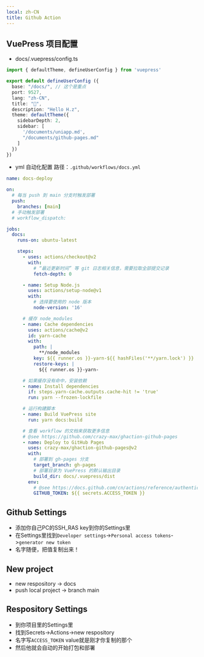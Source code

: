 ```yaml
---
local: zh-CN
title: Github Action
---
```


## VuePress 项目配置

- docs/.vuepress/config.ts
```ts
import { defaultTheme, defineUserConfig } from 'vuepress'

export default defineUserConfig ({
  base: "/docs/", // 这个是重点
  port: 9527,
  lang: "zh-CN",
  title: "🎉",
  description: "Hello H.z",
  theme: defaultTheme({
    sidebarDepth: 2,
    sidebar: [
      '/documents/uniapp.md',
      "/documents/github-pages.md"
    ]
  })
})
```

- yml 自动化配置 路径：`.github/workflows/docs.yml`
```yml
name: docs-deploy

on:
  # 每当 push 到 main 分支时触发部署
  push:
    branches: [main]
  # 手动触发部署
  # workflow_dispatch:

jobs:
  docs:
    runs-on: ubuntu-latest

    steps:
      - uses: actions/checkout@v2
        with:
          # “最近更新时间” 等 git 日志相关信息，需要拉取全部提交记录
          fetch-depth: 0

      - name: Setup Node.js
        uses: actions/setup-node@v1
        with:
          # 选择要使用的 node 版本
          node-version: '16'

      # 缓存 node_modules
      - name: Cache dependencies
        uses: actions/cache@v2
        id: yarn-cache
        with:
          path: |
            **/node_modules
          key: ${{ runner.os }}-yarn-${{ hashFiles('**/yarn.lock') }}
          restore-keys: |
            ${{ runner.os }}-yarn-

      # 如果缓存没有命中，安装依赖
      - name: Install dependencies
        if: steps.yarn-cache.outputs.cache-hit != 'true'
        run: yarn --frozen-lockfile

      # 运行构建脚本
      - name: Build VuePress site
        run: yarn docs:build

      # 查看 workflow 的文档来获取更多信息
      # @see https://github.com/crazy-max/ghaction-github-pages
      - name: Deploy to GitHub Pages
        uses: crazy-max/ghaction-github-pages@v2
        with:
          # 部署到 gh-pages 分支
          target_branch: gh-pages
          # 部署目录为 VuePress 的默认输出目录
          build_dir: docs/.vuepress/dist
        env:
          # @see https://docs.github.com/cn/actions/reference/authentication-in-a-workflow#about-the-github_token-secret
          GITHUB_TOKEN: ${{ secrets.ACCESS_TOKEN }}
```

## Github Settings
- 添加你自己PC的SSH_RAS key到你的Settings里
- 在Settings里找到`Developer settings`->`Personal access tokens`->`generator new token`
- 名字随便，把值复制出来！

## New project
- new respository -> docs
- push local project -> branch main

## Respository Settings
- 到你项目里的Settings里
- 找到Secrets->Actions->new respository
- 名字写`ACCESS_TOKEN` value就是刚才你复制的那个
- 然后他就会自动的开始打包和部署

